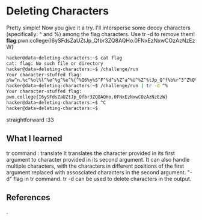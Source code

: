 # Deleting Characters
Pretty simple! Now you give it a try. I'll intersperse some decoy characters (specifically: ^ and %) among the flag characters. Use tr -d to remove them!
**flag**:pwn.college{I6ySFdsZaUZtJp_Qfbr3ZQ8AQHo.0FNxEzNxwCOzAzNzEzW}



```bash
hacker@data~deleting-characters:~$ cat flag
cat: flag: No such file or directory
hacker@data~deleting-characters:~$ /challenge/run
Your character-stuffed flag:
p%w^n.%c^%ol%l^%e^%g^%e^%{^%I6%y%S^F^%d^s%Z^a^%U^%Z^%tJp_Q^f%b%r^3^Z%Q%8^%A^%Q^Ho^%.0^%F^Nx^E^%z^%N^%x%w^C%O^%zA^%z%N%z^%E^%z^%W^%}^%^%
hacker@data~deleting-characters:~$ /challenge/run | tr -d ^%
Your character-stuffed flag:
pwn.college{I6ySFdsZaUZtJp_Qfbr3ZQ8AQHo.0FNxEzNxwCOzAzNzEzW}
hacker@data~deleting-characters:~$ ^C
hacker@data~deleting-characters:~$ 
```
straightforward :33
## What I learned
tr command : translate
It translates the character provided in its first argument to character provided in its second argument. It can also handle multiple characters, with the characters in different positions of the first argument replaced with assosciated characters in the second argument.
"-d" flag in tr command.
tr -d can be used to delete characters in the output.
## References 
.